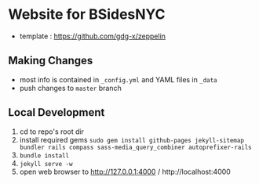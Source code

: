 # Website for BSidesNYC

- template : https://github.com/gdg-x/zeppelin

## Making Changes

- most info is contained in `_config.yml` and YAML files in `_data`
- push changes to `master` branch

## Local Development

1. cd to repo's root dir
1. install required gems
  `sudo gem install github-pages jekyll-sitemap bundler rails compass sass-media_query_combiner autoprefixer-rails`
1. `bundle install`
1. `jekyll serve -w`
1. open web browser to http://127.0.0.1:4000 / http://localhost:4000
